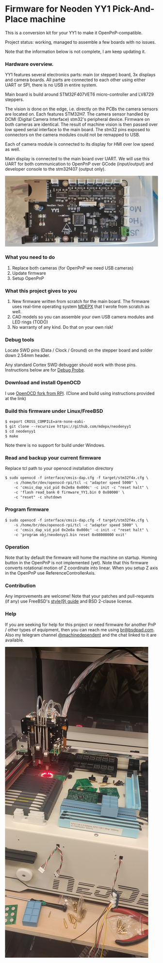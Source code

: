 # Firmware for Neoden YY1 Pick-And-Place machine

This is a conversion kit for your YY1 to make it OpenPnP-compatible.

Project status: working, managed to assemble a few boards with no issues.

Note that the information below is not complete, I am keep updating it.

### Hardware overview.

YY1 features several electronics parts: main (or stepper) board, 3x displays and camera boards. All parts are connected to each other using either UART or SPI, there is no USB in entire system.

Main board is build around STM32F407VET6 micro-controller and LV8729 steppers.

The vision is done on the edge, i.e. directly on the PCBs the camera sensors are located on. Each features STM32H7. The camera sensor handled by DCMI (Digital Camera Interface) stm32's peripheral device. Firmware on both cameras are identical. The result of machine vision is then passed over low speed serial interface to the main board. The stm32 pins exposed to connectors on the camera modules could not be remapped to USB.

Each of camera module is connected to its display for HMI over low speed as well.

Main display is connected to the main board over UART.
We will use this UART for both communication to OpenPnP over GCode (input/output) and developer console to the stm32f407 (output only).

![Stepper board](https://raw.githubusercontent.com/mdepx/neodenyy1/master/images/stepper_board.jpg)

### What you need to do

 1) Replace both cameras (for OpenPnP we need USB cameras)
 2) Update firmware
 3) Setup OpenPnP

### What this project gives to you

 1) New firmware written from scratch for the main board. The firmware uses real-time operating system [MDEPX](https://github.com/mdepx/mdepx) that I wrote from scratch as well.
 2) CAD models so you can assemble your own USB camera modules and LED rings (TODO)
 3) No warranty of any kind. Do that on your own risk!

### Debug tools

Locate SWD pins (Data / Clock / Ground) on the stepper board and solder down 2.54mm header.

Any standard Cortex SWD debugger should work with those pins. Instructions below are for [Debug Probe](https://www.raspberrypi.com/products/debug-probe/).

### Download and install OpenOCD

I use [OpenOCD fork from RPI](https://github.com/raspberrypi/openocd.git).
(Clone and build using instructions provided at the link)

### Build this firmware under Linux/FreeBSD
    $ export CROSS_COMPILE=arm-none-eabi-
    $ git clone --recursive https://github.com/mdepx/neodenyy1
    $ cd neodenyy1
    $ make

Note there is no support for build under Windows.

### Read and backup your current firmware

Replace tcl path to your openocd installation directory

    $ sudo openocd -f interface/cmsis-dap.cfg -f target/stm32f4x.cfg \
        -s /home/br/dev/openocd-rpi/tcl -c "adapter speed 5000" \
        -c 'cmsis_dap_vid_pid 0x2e8a 0x000c' -c init -c "reset halt" \
        -c 'flash read_bank 0 firmware_YY1.bin 0 0x80000' \
        -c "reset" -c shutdown

### Program firmware
    $ sudo openocd -f interface/cmsis-dap.cfg -f target/stm32f4x.cfg \
        -s /home/br/dev/openocd-rpi/tcl -c "adapter speed 5000" \
        -c 'cmsis_dap_vid_pid 0x2e8a 0x000c' -c init -c "reset halt" \
        -c 'program obj/neodenyy1.bin reset 0x08000000 exit'

### Operation

Note that by default the firmware will home the machine on startup. Homing button in the OpenPnP is not implemented (yet).
Note that this firmware converts rotational motion of Z coordinate into linear. When you setup Z axis in the OpenPnP use ReferenceControllerAxis.

### Contribution

Any improvements are welcome! Note that your patches and pull-requests (if any) use FreeBSD's [style(9) guide](https://man.freebsd.org/cgi/man.cgi?style(9)) and BSD 2-clause license.

### Help

If you are seeking for help for this project or need firmware for another PnP / other types of equipment, then you can reach me using br@bsdpad.com.
Also my telegram channel [@machinedependent](https://t.me/machinedependent) and the chat linked to it are available.

![NeoDen YY1](https://raw.githubusercontent.com/mdepx/neodenyy1/master/images/neodenyy1.jpg)

